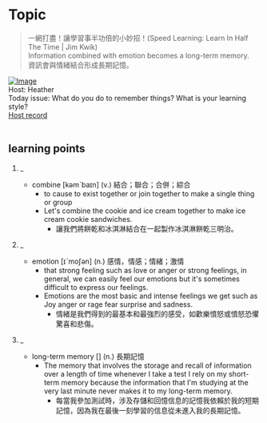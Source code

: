 # Topic

> 一網打盡！讓學習事半功倍的小妙招！(Speed Learning: Learn In Half The Time | Jim Kwik) <br>
> Information combined with emotion becomes a long-term memory. <br>
> 資訊會與情緒結合形成長期記憶。 <br>

[![Image](https://cdn.voicetube.com/assets/thumbnails/0r1LTe5KkSA.jpg)](https://www.youtube.com/embed/0r1LTe5KkSA?rel=0&showinfo=0&cc_load_policy=0&controls=1&autoplay=1&iv_load_policy=3&playsinline=1&wmode=transparent&start=146&end=151&enablejsapi=1&origin=https://tw.voicetube.com&widgetid=1)<br>
Host: Heather
<br>Today issue: What do you do to remember things? What is your learning style?
<br>
[Host record](https://cdn.voicetube.com/tmp/everyday_records/heather_vt_39303/3324.mp3)
<br><br>
## learning points
1. _
	* combine [kəmˋbaɪn] (v.) 結合；聯合；合併；綜合
		- to cause to exist together or join together to make a single thing or group
		- Let's combine the cookie and ice cream together to make ice cream cookie sandwiches.
			+ 讓我們將餅乾和冰淇淋結合在一起製作冰淇淋餅乾三明治。

2. _
	* emotion [ɪˋmoʃən] (n.) 感情，情感；情緒；激情
		- that strong feeling such as love or anger or strong feelings, in general, we can easily feel our emotions but it's sometimes difficult to express our feelings.
		- Emotions are the most basic and intense feelings we get such as Joy anger or rage fear surprise and sadness.
			+ 情緒是我們得到的最基本和最強烈的感受，如歡樂憤怒或憤怒恐懼驚喜和悲傷。

3. _
	* long-term memory [] (n.) 長期記憶
		- The memory that involves the storage and recall of information over a length of time whenever I take a test I rely on my short-term memory because the information that I'm studying at the very last minute never makes it to my long-term memory.
			+ 每當我參加測試時，涉及存儲和回憶信息的記憶我依賴於我的短期記憶，因為我在最後一刻學習的信息從未進入我的長期記憶。
